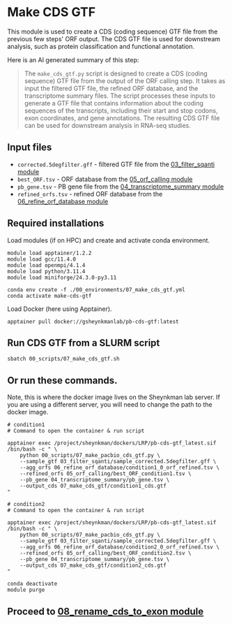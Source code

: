 # Make CDS GTF
This module is used to create a CDS (coding sequence) GTF file from the previous few steps' ORF output. The CDS GTF file is used for downstream analysis, such as protein classification and functional annotation. <br />

Here is an AI generated summary of this step: <br />
> The `make_cds_gtf.py` script is designed to create a CDS (coding sequence) GTF file from the output of the ORF calling step. It takes as input the filtered GTF file, the refined ORF database, and the transcriptome summary files. The script processes these inputs to generate a GTF file that contains information about the coding sequences of the transcripts, including their start and stop codons, exon coordinates, and gene annotations. The resulting CDS GTF file can be used for downstream analysis in RNA-seq studies.
## Input files
- `corrected.5degfilter.gff` - filtered GTF file from the [03_filter_sqanti module](https://github.com/efwatts/LRP_Troubleshooting/tree/main/03_filter_sqanti)
- `best_ORF.tsv` - ORF database from the [05_orf_calling module](https://github.com/efwatts/LRP_Troubleshooting/tree/main/05_orf-calling)
- `pb_gene.tsv` - PB gene file from the [04_transcriptome_summary module](https://github.com/efwatts/LRP_Troubleshooting/tree/main/04_transcriptome_summary)
- `refined_orfs.tsv` - refined ORF database from the [06_refine_orf_database module](https://github.com/efwatts/LRP_Troubleshooting/tree/main/06_refine_orf_database)

## Required installations
Load modules (if on HPC) and create and activate conda environment. <br />
```
module load apptainer/1.2.2
module load gcc/11.4.0
module load openmpi/4.1.4
module load python/3.11.4
module load miniforge/24.3.0-py3.11

conda env create -f ./00_environments/07_make_cds_gtf.yml
conda activate make-cds-gtf
```
Load Docker (here using Apptainer). <br />
```
apptainer pull docker://gsheynkmanlab/pb-cds-gtf:latest
```

## Run CDS GTF from a SLURM script
```
sbatch 00_scripts/07_make_cds_gtf.sh
```
## Or run these commands.
Note, this is where the docker image lives on the Sheynkman lab server. If you are using a different server, you will need to change the path to the docker image. <br />
```
# condition1
# Command to open the container & run script

apptainer exec /project/sheynkman/dockers/LRP/pb-cds-gtf_latest.sif /bin/bash -c " \
    python 00_scripts/07_make_pacbio_cds_gtf.py \
    --sample_gtf 03_filter_sqanti/sample_corrected.5degfilter.gff \
    --agg_orfs 06_refine_orf_database/condition1_0_orf_refined.tsv \
    --refined_orfs 05_orf_calling/best_ORF_condition1.tsv \
    --pb_gene 04_transcriptome_summary/pb_gene.tsv \
    --output_cds 07_make_cds_gtf/condition1_cds.gtf
"

# condition2
# Command to open the container & run script

apptainer exec /project/sheynkman/dockers/LRP/pb-cds-gtf_latest.sif /bin/bash -c " \
    python 00_scripts/07_make_pacbio_cds_gtf.py \
    --sample_gtf 03_filter_sqanti/sample_corrected.5degfilter.gff \
    --agg_orfs 06_refine_orf_database/condition2_0_orf_refined.tsv \
    --refined_orfs 05_orf_calling/best_ORF_condition2.tsv \
    --pb_gene 04_transcriptome_summary/pb_gene.tsv \
    --output_cds 07_make_cds_gtf/condition2_cds.gtf
"

conda deactivate
module purge
```
## Proceed to [08_rename_cds_to_exon module](https://github.com/efwatts/LRP_Troubleshooting/tree/main/08_rename_cds_to_exon)
